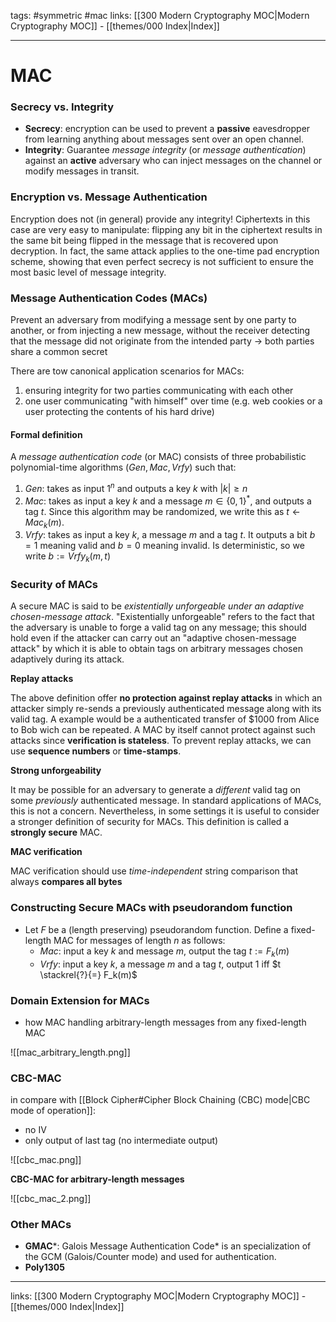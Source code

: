tags: #symmetric #mac
links:  [[300 Modern Cryptography MOC|Modern Cryptography MOC]] - [[themes/000 Index|Index]]

---
# MAC

### Secrecy vs. Integrity

- **Secrecy**: encryption can be used to prevent a **passive** eavesdropper from learning anything about messages sent over an open channel.
- **Integrity**: Guarantee *message integrity* (or *message authentication*) against an **active** adversary who can inject messages on the channel or modify messages in transit.

### Encryption vs. Message Authentication

Encryption does not (in general) provide any integrity! Ciphertexts in this case are very easy to manipulate: flipping any bit in the ciphertext results in the same bit being flipped in the message that is recovered upon decryption. In fact, the same attack applies to the one-time pad encryption scheme, showing that even perfect secrecy is not sufficient to ensure the most basic level of message integrity.

### Message Authentication Codes (MACs)

Prevent an adversary from modifying a message sent by one party to another, or from injecting a new message, without the receiver detecting that the message did not originate from the intended party $\rightarrow$ both parties share a common secret

There are tow canonical application scenarios for MACs:

1. ensuring integrity for two parties communicating with each other
2. one user communicating "with himself" over time (e.g. web cookies or a user protecting the contents of his hard drive)

#### Formal definition

A *message authentication code* (or MAC) consists of three probabilistic polynomial-time algorithms ($Gen, Mac, Vrfy$) such that:

1. $Gen$: takes as input $1^n$ and outputs a key $k$ with $|k| \geq n$
2. $Mac$: takes as input a key $k$ and a message $m \in \{0, 1\}^*$, and outputs a tag $t$. Since this algorithm may be randomized, we write this as $t \leftarrow Mac_k(m)$.
3. $Vrfy$: takes as input a key $k$, a message $m$ and a tag $t$. It outputs a bit $b = 1$ meaning valid and $b = 0$ meaning invalid. Is deterministic, so we write $b := Vrfy_k(m,t)$

### Security of MACs

A secure MAC is said to be *existentially unforgeable under an adaptive chosen-message attack*. "Existentially unforgeable" refers to the fact that the adversary is unable to forge a valid tag on any message; this should hold even if the attacker can carry out an "adaptive chosen-message attack" by which it is able to obtain tags on arbitrary messages chosen adaptively during its attack.

**Replay attacks**

The above definition offer **no protection against replay attacks** in which an attacker simply re-sends a previously authenticated message along with its valid tag. A example would be a authenticated transfer of $1000 from Alice to Bob wich can be repeated.
A MAC by itself cannot protect against such attacks since **verification is stateless**.
To prevent replay attacks, we can use **sequence numbers** or **time-stamps**.

**Strong unforgeability**

It may be possible for an adversary to generate a *different* valid tag on some *previously* authenticated message. In standard applications of MACs, this is not a concern. Nevertheless, in some settings it is useful to consider a stronger definition of security for MACs.
This definition is called a **strongly secure** MAC.

**MAC verification**

MAC verification should use *time-independent* string comparison that always **compares all bytes**

### Constructing Secure MACs with pseudorandom function

- Let $F$ be a (length preserving) pseudorandom function. Define a fixed-length MAC for messages of length $n$ as follows:
	- $Mac$: input a key $k$ and message $m$, output the tag $t := F_k(m)$
	- $Vrfy$: input a key $k$, a message $m$ and a tag $t$, output 1 iff $t \stackrel{?}{=} F_k(m)$

### Domain Extension for MACs

- how MAC handling arbitrary-length messages from any fixed-length MAC

![[mac_arbitrary_length.png]]

### CBC-MAC

in compare with [[Block Cipher#Cipher Block Chaining (CBC) mode|CBC mode of operation]]:
- no IV
- only output of last tag (no intermediate output)

![[cbc_mac.png]]

**CBC-MAC for arbitrary-length messages**

![[cbc_mac_2.png]]

### Other MACs

- **GMAC***: Galois Message Authentication Code* is an specialization of the GCM (Galois/Counter mode) and used for authentication.
- **Poly1305**


---
links:  [[300 Modern Cryptography MOC|Modern Cryptography MOC]] - [[themes/000 Index|Index]]